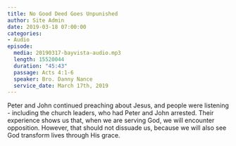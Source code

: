 ```yaml
---
title: No Good Deed Goes Unpunished
author: Site Admin
date: 2019-03-18 07:00:00
categories:
- Audio
episode:
  media: 20190317-bayvista-audio.mp3
  length: 15520044
  duration: "45:43"
  passage: Acts 4:1-6
  speaker: Bro. Danny Nance
  service_date: March 17th, 2019
---
```

Peter and John continued preaching about Jesus, and people were listening - including the church leaders, who had Peter and John arrested. Their experience shows us that, when we are serving God, we will encounter opposition. However, that should not dissuade us, because we will also see God transform lives through His grace.
